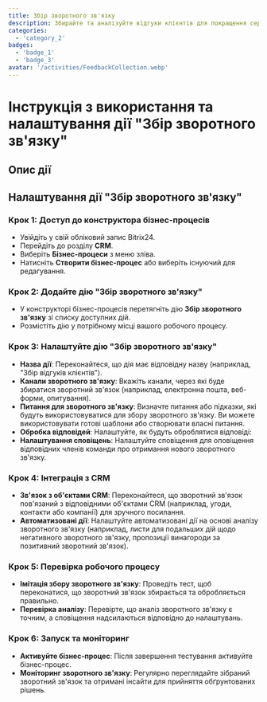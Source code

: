 ```yaml
---
title: Збір зворотного зв'язку
description: Збирайте та аналізуйте відгуки клієнтів для покращення сервісу
categories: 
  - 'category_2'
badges: 
  - 'badge_1'
  - 'badge_3'
avatar: '/activities/FeedbackCollection.webp'
---
```


# Інструкція з використання та налаштування дії "Збір зворотного зв'язку"

## Опис дії

## **Налаштування дії "Збір зворотного зв'язку"**

### Крок 1: Доступ до конструктора бізнес-процесів
- Увійдіть у свій обліковий запис Bitrix24.
- Перейдіть до розділу **CRM**.
- Виберіть **Бізнес-процеси** з меню зліва.
- Натисніть **Створити бізнес-процес** або виберіть існуючий для редагування.

### Крок 2: Додайте дію "Збір зворотного зв'язку"
- У конструкторі бізнес-процесів перетягніть дію **Збір зворотного зв'язку** зі списку доступних дій.
- Розмістіть дію у потрібному місці вашого робочого процесу.

### Крок 3: Налаштуйте дію "Збір зворотного зв'язку"
- **Назва дії**: Переконайтеся, що дія має відповідну назву (наприклад, "Збір відгуків клієнтів").
- **Канали зворотного зв'язку**: Вкажіть канали, через які буде збиратися зворотний зв'язок (наприклад, електронна пошта, веб-форми, опитування).
- **Питання для зворотного зв'язку**: Визначте питання або підказки, які будуть використовуватися для збору зворотного зв'язку. Ви можете використовувати готові шаблони або створювати власні питання.
- **Обробка відповідей**: Налаштуйте, як будуть оброблятися відповіді:
- **Налаштування сповіщень**: Налаштуйте сповіщення для оповіщення відповідних членів команди про отримання нового зворотного зв'язку.

### Крок 4: Інтеграція з CRM
- **Зв'язок з об'єктами CRM**: Переконайтеся, що зворотний зв'язок пов'язаний з відповідними об'єктами CRM (наприклад, угоди, контакти або компанії) для зручного посилання.
- **Автоматизовані дії**: Налаштуйте автоматизовані дії на основі аналізу зворотного зв'язку (наприклад, листи для подальших дій щодо негативного зворотного зв'язку, пропозиції винагороди за позитивний зворотний зв'язок).

### Крок 5: Перевірка робочого процесу
- **Імітація збору зворотного зв'язку**: Проведіть тест, щоб переконатися, що зворотний зв'язок збирається та обробляється правильно.
- **Перевірка аналізу**: Перевірте, що аналіз зворотного зв'язку є точним, а сповіщення надсилаються відповідно до налаштувань.

### Крок 6: Запуск та моніторинг
- **Активуйте бізнес-процес**: Після завершення тестування активуйте бізнес-процес.
- **Моніторинг зворотного зв'язку**: Регулярно переглядайте зібраний зворотний зв'язок та отримані інсайти для прийняття обґрунтованих рішень.